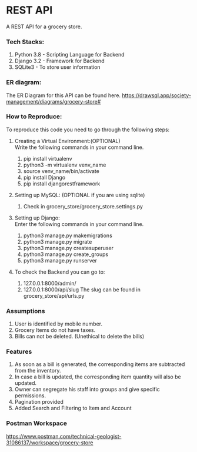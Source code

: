 # REST API

A REST API for a grocery store.

### Tech Stacks:


1. Python 3.8 - Scripting Language for Backend
2. Django 3.2 - Framework for Backend
3. SQLite3 - To store user information


### ER diagram:

The ER Diagram for this API can be found here.
https://drawsql.app/society-management/diagrams/grocery-store#

### How to Reproduce:

To reproduce this code you need to go through the following steps:

1. Creating a Virtual Environment:(OPTIONAL)  
   Write the following commands in your command line. 
   1. pip install virtualenv 
   2. python3 -m virtualenv venv_name 
   3. source venv_name/bin/activate
   4. pip install Django
   5. pip install djangorestframework

2. Setting up MySQL: (OPTIONAL if you are using sqlite)
    1. Check in grocery_store/grocery_store.settings.py

4. Setting up Django:  
   Enter the following commands in your command line. 
   1. python3 manage.py makemigrations
   2. python3 manage.py migrate
   3. python3 manage.py createsuperuser
   4. python3 manage.py create_groups
   5. python3 manage.py runserver

5. To check the Backend you can go to:
    1. 127.0.0.1:8000/admin/
    2. 127.0.0.1:8000/api/slug
    The slug can be found in grocery_store/api/urls.py

### Assumptions

1. User is identified by mobile number.
2. Grocery Items do not have taxes.
3. Bills can not be deleted. (Unethical to delete the bills)


### Features

1. As soon as a bill is generated, the corresponding items are subtracted from the inventory.
2. In case a bill is updated, the corresponding item quantity will also be updated.
3. Owner can segregate his staff into groups and give specific permissions.
4. Pagination provided
5. Added Search and Filtering to Item and Account

### Postman Workspace
https://www.postman.com/technical-geologist-31086137/workspace/grocery-store

